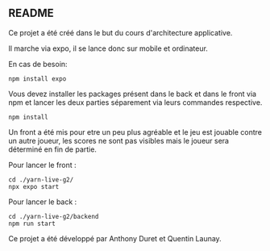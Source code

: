 ## README

Ce projet a été créé dans le but du cours d'architecture applicative.

Il marche via expo, il se lance donc sur mobile et ordinateur.

En cas de besoin:
```
npm install expo
```

Vous devez installer les packages présent dans le back et dans le front via npm et lancer les deux parties séparement via leurs commandes respective.

```
npm install
```

Un front a été mis pour etre un peu plus agréable et le jeu est jouable contre un autre joueur, les scores ne sont pas visibles mais le joueur sera déterminé en fin de partie.

Pour lancer le front :
```
cd ./yarn-live-g2/
npx expo start
```

Pour lancer le back :
```
cd ./yarn-live-g2/backend
npm run start
```
Ce projet a été développé par Anthony Duret et Quentin Launay.

